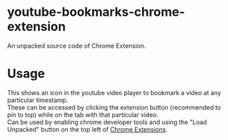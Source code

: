 # youtube-bookmarks-chrome-extension
An unpacked source code of Chrome Extension. 

# Usage
This shows an icon in the youtube video player to bookmark a video at any particular timestamp. <br>
These can be accessed by clicking the extension button (recommended to pin to top) while on the tab with that particular video. <br>
Can be used by enabling chrome developer tools and using the "Load Unpacked" button on the top left of [Chrome Extensions](https://onlinepngtools.com/add-png-border). <br>

